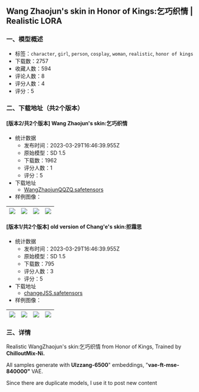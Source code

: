 ## Wang Zhaojun's skin in Honor of Kings:乞巧织情 | Realistic LORA
### 一、模型概述

- 标签：`character`, `girl`, `person`, `cosplay`, `woman`, `realistic`, `honor of kings`
- 下载数：2757
- 收藏人数：594
- 评论人数：8
- 评分人数：4
- 评分：5

### 二、下载地址（共2个版本）

#### [版本2/共2个版本] Wang Zhaojun's skin:乞巧织情

- 统计数据
  - 发布时间：2023-03-29T16:46:39.955Z
  - 原始模型：SD 1.5
  - 下载数：1962
  - 评分人数：1
  - 评分：5
- 下载地址
  - [WangZhaojunQQZQ.safetensors](https://civitai.com/api/download/models/31407)
- 样例图像：

| <img src="https://image.civitai.com/xG1nkqKTMzGDvpLrqFT7WA/4af39835-67f6-4757-f1e1-0f015c7b3900/width=450/357203.jpeg" /> | <img src="https://image.civitai.com/xG1nkqKTMzGDvpLrqFT7WA/bf6627b0-d003-46fb-5975-26ab2e2cef00/width=450/357311.jpeg" /> | <img src="https://image.civitai.com/xG1nkqKTMzGDvpLrqFT7WA/08a71bc8-3a90-452a-25c3-a95befa89900/width=450/357310.jpeg" /> | <img src="https://image.civitai.com/xG1nkqKTMzGDvpLrqFT7WA/3f54055c-4be5-4972-492e-a82fc7ab7f00/width=450/357309.jpeg" /> |
| ---- | ---- | ---- | ---- |

#### [版本1/共2个版本] old version of Chang'e's skin:拒霜思

- 统计数据
  - 发布时间：2023-03-29T16:46:39.955Z
  - 原始模型：SD 1.5
  - 下载数：795
  - 评分人数：3
  - 评分：5
- 下载地址
  - [changeJSS.safetensors](https://civitai.com/api/download/models/27982)
- 样例图像：

| <img src="https://image.civitai.com/xG1nkqKTMzGDvpLrqFT7WA/6e192746-4897-41bd-70bf-62515898e400/width=450/314464.jpeg" /> | <img src="https://image.civitai.com/xG1nkqKTMzGDvpLrqFT7WA/088d5d8b-7c5c-46a9-d314-37eaf5f4b200/width=450/314472.jpeg" /> | <img src="https://image.civitai.com/xG1nkqKTMzGDvpLrqFT7WA/e84f096e-daa8-4592-762e-543161a47c00/width=450/314471.jpeg" /> | <img src="https://image.civitai.com/xG1nkqKTMzGDvpLrqFT7WA/b89678ce-4675-4e47-6636-57a944f59d00/width=450/314470.jpeg" /> |
| ---- | ---- | ---- | ---- |


### 三、详情
<p>Realistic WangZhaojun's skin:乞巧织情 from Honor of Kings, Trained by <strong>ChilloutMix-Ni.</strong></p><p>All samples generate with <strong>Ulzzang-6500</strong>" embeddings, "<strong>vae-ft-mse-840000" </strong>VAE.</p><p>Since there are duplicate models, I use it to post new content</p>